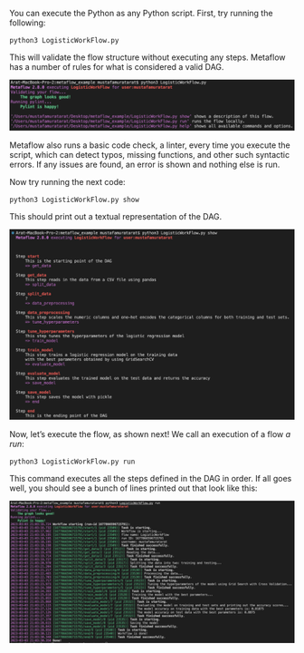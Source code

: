You can execute the Python as any Python script. First, try running the following:

```
python3 LogisticWorkFlow.py
```

This will validate the flow structure without executing any steps. Metaflow has a number of rules for what is considered a valid DAG.

![](https://github.com/mmuratarat/metaflow_example/blob/main/LogisticRegression/screenshots/Screenshot%202023-03-03%20at%209.33.49%20PM.png)

Metaflow also runs a basic code check, a linter, every time you execute the script, which can detect typos, missing functions, and other such syntactic errors. If any issues are found, an error is shown and nothing else is run.

Now try running the next code:

```
python3 LogisticWorkFlow.py show
```

This should print out a textual representation of the DAG.

![](https://github.com/mmuratarat/metaflow_example/blob/main/LogisticRegression/screenshots/Screenshot%202023-03-03%20at%209.31.42%20PM.png)

Now, let’s execute the flow, as shown next! We call an execution of a flow *a run*:

```
python3 LogisticWorkFlow.py run
```

This command executes all the steps defined in the DAG in order. If all goes well, you should see a bunch of lines printed out that look like this:

![](https://github.com/mmuratarat/metaflow_example/blob/main/LogisticRegression/screenshots/Screenshot%202023-03-03%20at%209.32.02%20PM.png?raw=true)
